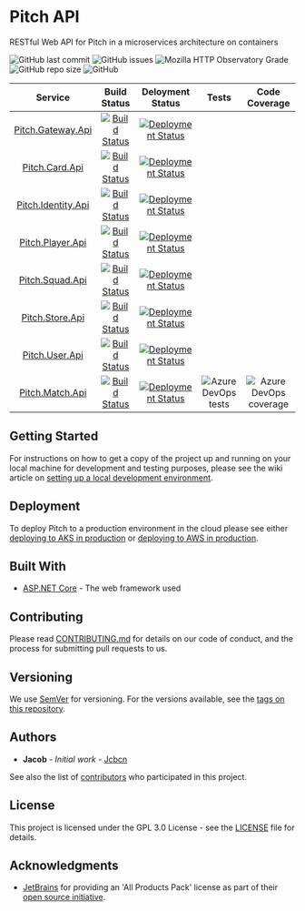 # Pitch API
RESTful Web API for Pitch in a microservices architecture on containers

![GitHub last commit](https://img.shields.io/github/last-commit/pitch-game/pitch-api.svg)
![GitHub issues](https://img.shields.io/github/issues/pitch-game/pitch-api.svg)
![Mozilla HTTP Observatory Grade](https://img.shields.io/mozilla-observatory/grade/api.pitch-game.io.svg)
![GitHub repo size](https://img.shields.io/github/repo-size/pitch-game/pitch-api.svg)
![GitHub](https://img.shields.io/github/license/pitch-game/pitch-api.svg)

|    Service   |  Build Status  |    Deloyment Status   |   Tests   |   Code Coverage
|     :---:    |     :---:      |     :---:      |     :---:      |     :---:      |  
| [Pitch.Gateway.Api](/src/api-gateway)   | [![Build Status](https://dev.azure.com/pitch-game/Pitch%20API/_apis/build/status/Pitch.Gateway.Api?branchName=master)](https://dev.azure.com/pitch-game/Pitch%20API/_build/latest?definitionId=14&branchName=master) | [![Deployment Status](https://vsrm.dev.azure.com/pitch-game/_apis/public/Release/badge/01e573de-5dd1-4889-95d0-1578288493e2/12/12)](https://dev.azure.com/pitch-game/Pitch%20API/_release?view=mine&definitionId=12)
| [Pitch.Card.Api](/src/card)    | [![Build Status](https://dev.azure.com/pitch-game/Pitch%20API/_apis/build/status/Pitch.Card.Api?branchName=master)](https://dev.azure.com/pitch-game/Pitch%20API/_build/latest?definitionId=17&branchName=master) | [![Deployment Status](https://vsrm.dev.azure.com/pitch-game/_apis/public/Release/badge/01e573de-5dd1-4889-95d0-1578288493e2/13/13)](https://dev.azure.com/pitch-game/Pitch%20API/_release?view=mine&definitionId=13)
| [Pitch.Identity.Api](src/identity)  | [![Build Status](https://dev.azure.com/pitch-game/Pitch%20API/_apis/build/status/Pitch.Identity.Api?branchName=master)](https://dev.azure.com/pitch-game/Pitch%20API/_build/latest?definitionId=16&branchName=master)    | [![Deployment Status](https://vsrm.dev.azure.com/pitch-game/_apis/public/Release/badge/01e573de-5dd1-4889-95d0-1578288493e2/14/14)](https://dev.azure.com/pitch-game/Pitch%20API/_release?view=mine&definitionId=14)  
| [Pitch.Player.Api](/src/player)     | [![Build Status](https://dev.azure.com/pitch-game/Pitch%20API/_apis/build/status/Pitch.Player.Api?branchName=master)](https://dev.azure.com/pitch-game/Pitch%20API/_build/latest?definitionId=15&branchName=master) | [![Deployment Status](https://vsrm.dev.azure.com/pitch-game/_apis/public/Release/badge/01e573de-5dd1-4889-95d0-1578288493e2/15/15)](https://dev.azure.com/pitch-game/Pitch%20API/_release?view=mine&definitionId=15)  
[Pitch.Squad.Api](/src/squad)       | [![Build Status](https://dev.azure.com/pitch-game/Pitch%20API/_apis/build/status/Pitch.Squad.Api?branchName=master)](https://dev.azure.com/pitch-game/Pitch%20API/_build/latest?definitionId=12&branchName=master) | [![Deployment Status](https://vsrm.dev.azure.com/pitch-game/_apis/public/Release/badge/01e573de-5dd1-4889-95d0-1578288493e2/10/10)](https://dev.azure.com/pitch-game/Pitch%20API/_release?view=mine&definitionId=10)  
|  [Pitch.Store.Api](/src/store)     | [![Build Status](https://dev.azure.com/pitch-game/Pitch%20API/_apis/build/status/Pitch.Store.Api?branchName=master)](https://dev.azure.com/pitch-game/Pitch%20API/_build/latest?definitionId=13&branchName=master) | [![Deployment Status](https://vsrm.dev.azure.com/pitch-game/_apis/public/Release/badge/01e573de-5dd1-4889-95d0-1578288493e2/11/11)](https://dev.azure.com/pitch-game/Pitch%20API/_release?view=mine&definitionId=11)  
| [Pitch.User.Api](/src/user)        | [![Build Status](https://dev.azure.com/pitch-game/Pitch%20API/_apis/build/status/Pitch.User.Api?branchName=master)](https://dev.azure.com/pitch-game/Pitch%20API/_build/latest?definitionId=18&branchName=master)  | [![Deployment Status](https://vsrm.dev.azure.com/pitch-game/_apis/public/Release/badge/01e573de-5dd1-4889-95d0-1578288493e2/17/17)](https://dev.azure.com/pitch-game/Pitch%20API/_release?view=mine&definitionId=17)  
| [Pitch.Match.Api](/src/match)       | [![Build Status](https://dev.azure.com/pitch-game/Pitch%20API/_apis/build/status/Pitch.Match.Api?branchName=master)](https://dev.azure.com/pitch-game/Pitch%20API/_build/latest?definitionId=11&branchName=master) | [![Deployment Status](https://vsrm.dev.azure.com/pitch-game/_apis/public/Release/badge/01e573de-5dd1-4889-95d0-1578288493e2/16/16)](https://dev.azure.com/pitch-game/Pitch%20API/_release?view=mine&definitionId=16) |   ![Azure DevOps tests](https://img.shields.io/azure-devops/tests/pitch-game/Pitch%20API/11) | ![Azure DevOps coverage](https://img.shields.io/azure-devops/coverage/pitch-game/Pitch%20API/11)

## Getting Started

For instructions on how to get a copy of the project up and running on your local machine for development and testing purposes, please see the wiki article on [setting up a local development environment](../../wiki/Setting-up-a-local-development-environment).


## Deployment

To deploy Pitch to a production environment in the cloud please see either [deploying to AKS in production](../../wiki/Deploying-to-AKS-in-production) or [deploying to AWS in production](../../wiki/Deploying-to-AWS-in-production).

## Built With

* [ASP.NET Core](https://docs.microsoft.com/en-us/aspnet/core/?view=aspnetcore-2.2) - The web framework used

## Contributing

Please read [CONTRIBUTING.md](https://gist.github.com/PurpleBooth/b24679402957c63ec426) for details on our code of conduct, and the process for submitting pull requests to us.

## Versioning

We use [SemVer](http://semver.org/) for versioning. For the versions available, see the [tags on this repository](/tags). 

## Authors

* **Jacob** - *Initial work* - [Jcbcn](https://github.com/jcbcn)

See also the list of [contributors](/contributors) who participated in this project.

## License

This project is licensed under the GPL 3.0 License - see the [LICENSE](LICENSE) file for details.

## Acknowledgments

* [JetBrains](https://www.jetbrains.com/) for providing an 'All Products Pack' license as part of their [open source initiative](https://www.jetbrains.com/opensource/).
